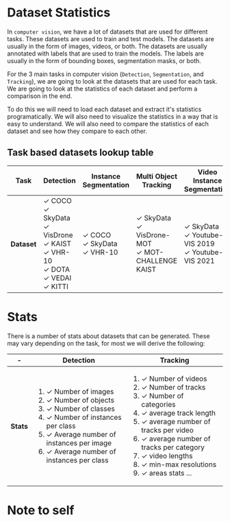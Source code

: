# Dataset Statistics

In `computer vision`, we have a lot of datasets that are used for different tasks. These datasets are used to train and test models. The datasets are usually in the form of images, videos, or both. The datasets are usually annotated with labels that are used to train the models. The labels are usually in the form of bounding boxes, segmentation masks, or both.

For the 3 main tasks in computer vision (`Detection`, `Segmentation`, and `Tracking`), we are going to look at the datasets that are used for each task. We are going to look at the statistics of each dataset and perform a comparison in the end.

To do this we will need to load each dataset and extract it's statistics programatically. We will also need to visualize the statistics in a way that is easy to understand. We will also need to compare the statistics of each dataset and see how they compare to each other.


<!-- The task flow will be as follows:

For each task;
* research task specific datasets. 
For each dataset;
    - [ ] 1. Download the dataset
    - [ ] 2. Write dataset loaders
    - [ ] 3. Extract the statistics 
    - [ ] 4. Save the statistics
    - [ ] 5. Visualize the statistics
    - [ ] 6. Compare the statistics
    - [ ] 7. Write a report
 -->

<!-- 
## Datasets

### Detection Datasets

1. `COCO`
    Introduced by Tsung-Yi Lin et al. in Microsoft COCO: Common Objects in Context. [read more](https://cocodataset.org/#home)

2. `SkyData` 
    Our dataset: SkyData: UAV taken images dataset for object detection and tracking.

3. `VisDrone DET` Vision Meets Drones: collected by the AISKYEYE team at Lab of Machine Learning and Data Mining, Tianjin University, China. The dataset consists of `288 video` clips formed by `261,908 frames` and `10,209 static` images, captured by various drone-mounted cameras.  [read more](https://github.com/VisDrone/VisDrone-Dataset)

4. `KAIST` a Multispectral(RGB-Thermal) Pedestrian Detection Challenge. The KAIST Multispectral Pedestrian Dataset is imaging hardware consisting of a color camera, a thermal camera and a beam splitter to capture the aligned multispectral `(RGB color + Thermal)` images. With this hardware, we captured various regular traffic scenes at day and night time to consider changes in light conditions. and, consists of 95k color-thermal pairs `(640x480, 20Hz)` taken from a `vehicle`. All the pairs are manually annotated (`person`, `people`, `cyclist`) for the total of `103,128` dense annotations and `1,182` unique pedestrians.  [read more](https://eval.ai/web/challenges/challenge-page/1247/evaluation)

6. `VHR-10` Very High Resolution Vehicle Detection in Aerial Imagery. The VHR-10 is a  10-class geospatial object detection dataset. These ten classes of objects are `airplane`, `ship`, `storage tank`, `baseballdiamond`, `tennis court`, `basketball court`, `ground track field`, `harbor`, `bridge`, and `vehicle`. This dataset contains totally `800 very-high-resolution (VHR)` remote sensing images that were cropped from `Google Earth` and `Vaihingen dataset` and then `manually annotated` by experts. [read more](https://gcheng-nwpu.github.io/)


7. `DOTA` [A Large-Scale Benchmark and Challenges for Object Detection in Aerial Images](https://captain-whu.github.io/DOTA/index.html). `DOTA` is a large-scale dataset for object detection in aerial images. The DOTA images are collected from the Google Earth, GF-2 and JL-1 satellite provided by the China Centre for Resources Satellite Data and Application, and aerial images provided by CycloMedia B.V. DOTA consists of RGB images and grayscale images. The RGB images are from Google Earth and CycloMedia, while the grayscale images are from the panchromatic band of GF-2 and JL-1 satellite images. All the images are stored in 'png' formats.

    It can be used to develop and evaluate object detectors in aerial images. The images are collected from different sensors and platforms. Each image is of the size in the range from `800 × 800` to `20,000 × 20,000 pixels` and contains objects exhibiting a wide variety of scales, orientations, and shapes. The instances in DOTA images are `annotated by experts in aerial image` interpretation by arbitrary (8 d.o.f.) quadrilateral. Currently DOTA has 3 versions: 

    - `DOTA-v1.0` contains 15 common categories, `2,806 images` and 1`88, 282 instances.`
    - `DOTA-v1.5`  same images as `DOTA-v1.0`, but the extremely small instances (less than 10 pixels) are also annotated. Moreover, a new category, ”container crane” is added. 
    - `DOTA-v2.0` latest and contains more categories, images and instances. collects more Google Earth, GF-2 Satellite, and aerial images. There are 18 common categories, `11,268 images` and `1,793,658 instances` in `DOTA-v2.0.` Compared to `DOTA-v1.5`, it further adds the new categories of ”airport” and ”helipad”.

We will explore the `DOTA-v2.0` dataset. [read more...](https://captain-whu.github.io/DOTA/index.html)

8. `VEDAI` (Vehicle Detection in Aerial Imagery) : a dataset for Vehicle Detection in Aerial Imagery, provided as a tool to benchmark automatic target recognition algorithms in unconstrained environments. The vehicles contained in the database, in addition of being small, exhibit different variabilities such as multiple orientations, lighting/shadowing changes, specularities or occlusions. Furthermore, each image is available in several spectral bands and resolutions. [read more](https://downloads.greyc.fr/vedai/)

9. `KITTI` (Karlsruhe Institute of Technology and Toyota Technological Institute) : a large-scale dataset for object detection, object tracking, and more. The dataset consists of `grayscale` and `color` images, as well as `velodyne` point clouds and `calibration` data. This raw data is annotated with object bounding boxes and instance segmentations. [read more](http://www.cvlibs.net/datasets/kitti/)

10. `UAV123` (UAV123@CVPR2018) : a benchmark dataset for UAV-based object tracking. It consists of 123 video sequences captured by various UAVs in different scenarios. The dataset is divided into three subsets, i.e., UAV20L, UAV123_10fps and UAV123_30fps, according to the frame rate of the videos. [read more](https://ivul.kaust.edu.sa/Pages/pub-benchmark-simulator-uav.aspx)


 -->

## Task based datasets lookup table

<table style="list-style: none;">
    <thead>
        <tr>
            <th>Task</th>
            <th>Detection</th>
            <!-- <th>Semantic Segmentation</th> -->
            <th>Instance Segmentation</th>
            <!-- <th>Single Object Tracking</th> -->
            <th>Multi Object Tracking</th>
            <th>Video Instance Segmentation</th>
        </tr>
    </thead>
    <tbody>
        <tr>
            <th>Dataset</th>
            <td><!-- det -->
                <li>✓ COCO</li>
                <li>✓ SkyData </li>
                <li>✓ VisDrone</li>
                <li>✓ KAIST </li>
                <li>✓ VHR-10 </li>
                <li>✓ DOTA </li>
                <li>✓ VEDAI </li>
                <li>✓ KITTI </li>
            </td>
            <!-- <td>
                <li> COCO</li>
                <li> SkyData </li>
                <li> KITTI </li>
                <li> VHR-10 </li>
                <li> MOTS </li>
            </td> -->
            <td><!-- seg -->
                <li>✓ COCO</li>
                <li>✓ SkyData </li>
                <li>✓ VHR-10 </li>
            </td>
            <!-- <td>
                <li>SkyData</li>               
                <li> UAV123 </li>               
                <li> VOT2018 </li>              
            </td> -->
            <td><!-- mot -->
                <li>✓ SkyData</li>
                <li>✓ VisDrone-MOT </li>
                <li>✓ MOT-CHALLENGE </li>
                <li> KAIST </li>
                <!-- <li> Lvis </li>
                <li> TAO </li> -->
            </td>
            <td><!-- vis -->
                <li>✓ SkyData</li>
                <li>✓ Youtube-VIS 2019 </li>
                <li>✓ Youtube-VIS 2021 </li>
            </td>
        </tr>
    </tbody>
</table>


# Stats 

There is a number of stats about datasets that can be generated. These may vary depending on the task, for most we will derive the following:
<table>
    <thead>
        <tr>
            <th> - </th>
            <th>Detection</th>
            <th>Tracking</th>
        </tr>
    </thead>
    <tbody>
        <tr>
            <th>Stats</th>
            <td>
                <ol>
                    <li>✓ Number of images</li>
                    <li>✓ Number of objects</li>
                    <li>✓ Number of classes</li>
                    <li>✓ Number of instances per class</li>
                    <li>✓ Average number of instances per image</li>
                    <li>✓ Average number of instances per class</li>
                </ol>
            </td>
            <td>
                <ol>
                    <li>✓ Number of videos</li>
                    <li>✓ Number of tracks</li>
                    <li>✓ Number of categories</li>
                    <li>✓ average track length</li>
                    <li>✓ average number of tracks per video</li>
                    <li>✓ average number of tracks per category</li>
                    <li>✓ video lengths</li>
                    <li>✓ min-max resolutions</li>
                    <li>✓ areas stats ... </li>
                </ol>
            </td>
        </tr>
    </tbody>
</table>

# Note to self 
